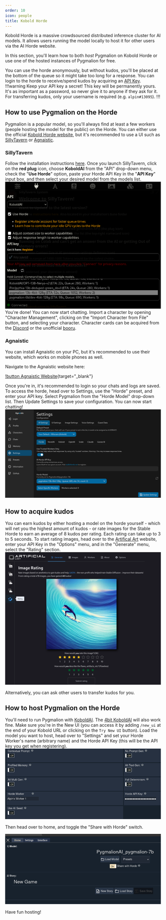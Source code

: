 ```yaml
---
order: 10
icon: people
title: Kobold Horde
---
```


Kobold Horde is a massive crowdsourced distributed inference cluster for AI models. It allows users running the model locally to host it for other users via the AI Horde website. 

In this section, you'll learn how to both *host* Pygmalion on Kobold Horde or use one of the hosted instances of Pygmalion for free.

You can use the horde anonymously, but without kudos, you'll be placed at the bottom of the queue so it might take too long for a response. You can login to the horde to receive/spend kudos by acquiring an [API Key](https://horde.koboldai.net/register).
!!!warning Keep your API key a secret!
This key will be permanently yours. It's as important as a password, so never give it to anyone if they ask for it. For transferring kudos, only your username is required (e.g. `alpin#13095`).
!!! 

## How to use Pygmalion on the Horde

Pygmalion is a popular model, so you'll always find at least a few workers (people hosting the model for the public) on the Horde. You can either use the official [Kobold Horde website](https://lite.koboldai.net), but it's recommended to use a UI such as [SillyTavern](https://docs.pygmalion.chat/pygmalion-extras/sillytavern/) or [Agnaistic](https://docs.pygmalion.chat/pygmalion-extras/agnaistic/). 


### SillyTavern

Follow the installation instructions [here](https://docs.pygmalion.chat/pygmalion-extras/sillytavern/). Once you launch SillyTavern, click on the **red plug** icon, choose **KoboldAI** from the "API" drop-down menu, check the "**Use Horde**" option, paste your Horde API Key in the "**API Key**" input box, and then select your desired model from the models list. 
![](../static/horde-tavern.png)
You're done! You can now start chatting. Import a character by opening "Character Management", clicking on the "Import Character from File" button, and selecting your character. Character cards can be acquired from the [Discord](https://discord.com/invite/pygmalionai) or the unofficial [booru](https://booru.plus/+pygmalion).

### Agnaistic

You can install Agnaistic on your PC, but it's recommended to use their website, which works on mobile phones as well.

Navigate to the Agnaistic website here:

[!button Agnaistic Website](https://agnai.chat){target="_blank"}

Once you're in, it's recommended to login so your chats and logs are saved. To access the horde, head over to Settings, use the "Horde" preset, and enter your API key. Select Pygmalion from the "Horde Model" drop-down list. Then Update Settings to save your configuration. You can now start chatting!
![](../static/horde-agnai.png)

## How to acquire kudos

You can earn kudos by either hosting a model on the horde yourself - which will net you the highest amount of kudos - or rate images for the Stable Horde to earn an average of 8 kudos per rating. Each rating can take up to 3 to 5 seconds. To start rating images, head over to the [Artifical Art](https://artificial-art.eu) website, enter your API Key in the "Options" menu, and in the "Generate" menu, select the "Rating" section. 
![](../static/horde-rating.png)

Alternatively, you can ask other users to transfer kudos for you. 


## How to host Pygmalion on the Horde

You'll need to run Pygmalion with [KoboldAI](https://docs.pygmalion.chat/local-installation-(gpu)/kobold/). The [4bit KoboldAI](https://docs.pygmalion.chat/local-installation-(gpu)/koboldai4bit/) will also work fine. Make sure you're in the New UI (you can access it by adding `/new_ui` at the end of your Kobold URL or clicking on the `Try New UI` button). Load the model you want to host, head over to "Settings" and set your Horde Worker's name (arbitrary name) and the Horde API Key (this will be the API key you get when registering). 
![](../static/horde-kobold1.png)

Then head over to home, and toggle the "Share with Horde" switch. 

![](../static/horde-kobold2.png)

Have fun hosting!